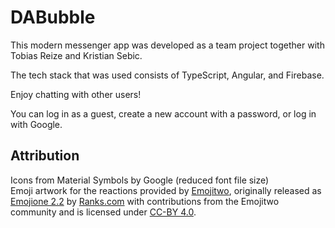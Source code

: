 # DABubble

This modern messenger app was developed as a team project together with Tobias Reize and Kristian Sebic.

The tech stack that was used consists of TypeScript, Angular, and Firebase.

Enjoy chatting with other users!

You can log in as a guest, create a new account with a password, or log in with Google.

## Attribution
Icons from Material Symbols by Google (reduced font file size)<br>
Emoji artwork for the reactions provided by <a href="https://emojitwo.github.io/">Emojitwo</a>, originally released as <a href="https://www.emojione.com/">Emojione 2.2</a> by <a href="http://www.ranks.com/">Ranks.com</a> with contributions from the Emojitwo community and is licensed under <a href="https://creativecommons.org/licenses/by/4.0/legalcode">CC-BY 4.0</a>.
